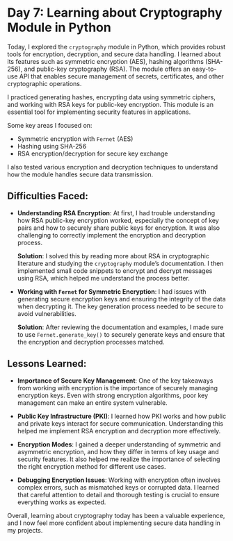 # Day 7: Learning about Cryptography Module in Python

Today, I explored the `cryptography` module in Python, which provides robust tools for encryption, decryption, and secure data handling. I learned about its features such as symmetric encryption (AES), hashing algorithms (SHA-256), and public-key cryptography (RSA). The module offers an easy-to-use API that enables secure management of secrets, certificates, and other cryptographic operations.

I practiced generating hashes, encrypting data using symmetric ciphers, and working with RSA keys for public-key encryption. This module is an essential tool for implementing security features in applications.

Some key areas I focused on:
- Symmetric encryption with `Fernet` (AES)
- Hashing using SHA-256
- RSA encryption/decryption for secure key exchange

I also tested various encryption and decryption techniques to understand how the module handles secure data transmission.

## Difficulties Faced:
- **Understanding RSA Encryption**: At first, I had trouble understanding how RSA public-key encryption worked, especially the concept of key pairs and how to securely share public keys for encryption. It was also challenging to correctly implement the encryption and decryption process.
  
  **Solution**: I solved this by reading more about RSA in cryptographic literature and studying the `cryptography` module’s documentation. I then implemented small code snippets to encrypt and decrypt messages using RSA, which helped me understand the process better.

- **Working with `Fernet` for Symmetric Encryption**: I had issues with generating secure encryption keys and ensuring the integrity of the data when decrypting it. The key generation process needed to be secure to avoid vulnerabilities.
  
  **Solution**: After reviewing the documentation and examples, I made sure to use `Fernet.generate_key()` to securely generate keys and ensure that the encryption and decryption processes matched.

## Lessons Learned:
- **Importance of Secure Key Management**: One of the key takeaways from working with encryption is the importance of securely managing encryption keys. Even with strong encryption algorithms, poor key management can make an entire system vulnerable.
  
- **Public Key Infrastructure (PKI)**: I learned how PKI works and how public and private keys interact for secure communication. Understanding this helped me implement RSA encryption and decryption more effectively.

- **Encryption Modes**: I gained a deeper understanding of symmetric and asymmetric encryption, and how they differ in terms of key usage and security features. It also helped me realize the importance of selecting the right encryption method for different use cases.

- **Debugging Encryption Issues**: Working with encryption often involves complex errors, such as mismatched keys or corrupted data. I learned that careful attention to detail and thorough testing is crucial to ensure everything works as expected.

Overall, learning about cryptography today has been a valuable experience, and I now feel more confident about implementing secure data handling in my projects.
